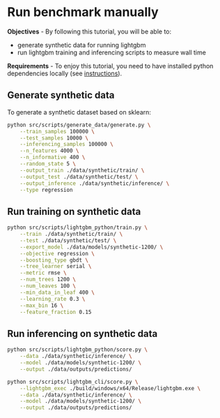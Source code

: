 # Run benchmark manually

**Objectives** - By following this tutorial, you will be able to:

- generate synthetic data for running lightgbm
- run lightgbm training and inferencing scripts to measure wall time

**Requirements** - To enjoy this tutorial, you need to have installed python dependencies locally (see [instructions](../quickstart/install.md)).

## Generate synthetic data

To generate a synthetic dataset based on sklearn:

```sh
python src/scripts/generate_data/generate.py \
    --train_samples 100000 \
    --test_samples 10000 \
    --inferencing_samples 100000 \
    --n_features 4000 \
    --n_informative 400 \
    --random_state 5 \
    --output_train ./data/synthetic/train/ \
    --output_test ./data/synthetic/test/ \
    --output_inference ./data/synthetic/inference/ \
    --type regression
```

## Run training on synthetic data

```sh
python src/scripts/lightgbm_python/train.py \
    --train ./data/synthetic/train/ \
    --test ./data/synthetic/test/ \
    --export_model ./data/models/synthetic-1200/ \
    --objective regression \
    --boosting_type gbdt \
    --tree_learner serial \
    --metric rmse \
    --num_trees 1200 \
    --num_leaves 100 \
    --min_data_in_leaf 400 \
    --learning_rate 0.3 \
    --max_bin 16 \
    --feature_fraction 0.15
```

## Run inferencing on synthetic data

```sh
python src/scripts/lightgbm_python/score.py \
    --data ./data/synthetic/inference/ \
    --model ./data/models/synthetic-1200/ \
    --output ./data/outputs/predictions/
```

```sh
python src/scripts/lightgbm_cli/score.py \
    --lightgbm_exec ./build/windows/x64/Release/lightgbm.exe \
    --data ./data/synthetic/inference/ \
    --model ./data/models/synthetic-1200/ \
    --output ./data/outputs/predictions/
```
